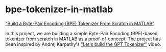 # bpe-tokenizer-in-matlab

["Build a Byte-Pair Encoding (BPE) Tokenizer From Scratch in MATLAB"]()

In this project, we are building a simple Byte-Pair Encoding (BPE)-based tokenizer from scratch in MATLAB as a proof-of-concept. The project has been inspired by Andrej Karpathy's ["Let's build the GPT Tokenizer"](https://www.youtube.com/watch?v=zduSFxRajkE) video.